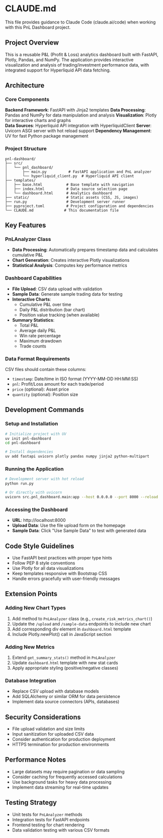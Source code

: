 # CLAUDE.md

This file provides guidance to Claude Code (claude.ai/code) when working with this PnL Dashboard project.

## Project Overview

This is a reusable P&L (Profit & Loss) analytics dashboard built with FastAPI, Plotly, Pandas, and NumPy. The application provides interactive visualization and analysis of trading/investment performance data, with integrated support for Hyperliquid API data fetching.

## Architecture

### Core Components

**Backend Framework**: FastAPI with Jinja2 templates
**Data Processing**: Pandas and NumPy for data manipulation and analysis
**Visualization**: Plotly for interactive charts and graphs  
**Data Sources**: Hyperliquid API integration with HyperliquidClient
**Server**: Uvicorn ASGI server with hot reload support
**Dependency Management**: UV for fast Python package management

### Project Structure

```
pnl-dashboard/
├── src/
│   └── pnl_dashboard/
│       ├── main.py          # FastAPI application and PnL analyzer
│       └── hyperliquid_client.py  # Hyperliquid API client
├── templates/
│   ├── base.html           # Base template with navigation
│   ├── index.html          # Data source selection page
│   └── dashboard.html      # Analytics dashboard
├── static/                 # Static assets (CSS, JS, images)
├── run.py                  # Development server runner
├── pyproject.toml          # Project configuration and dependencies
└── CLAUDE.md              # This documentation file
```

## Key Features

### PnLAnalyzer Class
- **Data Processing**: Automatically prepares timestamp data and calculates cumulative P&L
- **Chart Generation**: Creates interactive Plotly visualizations
- **Statistical Analysis**: Computes key performance metrics

### Dashboard Capabilities
- **File Upload**: CSV data upload with validation
- **Sample Data**: Generate sample trading data for testing
- **Interactive Charts**: 
  - Cumulative P&L over time
  - Daily P&L distribution (bar chart)
  - Position value tracking (when available)
- **Summary Statistics**:
  - Total P&L
  - Average daily P&L
  - Win rate percentage
  - Maximum drawdown
  - Trade counts

### Data Format Requirements
CSV files should contain these columns:
- `timestamp`: Date/time in ISO format (YYYY-MM-DD HH:MM:SS)
- `pnl`: Profit/Loss amount for each trade/period
- `price` (optional): Asset price
- `quantity` (optional): Position size

## Development Commands

### Setup and Installation
```bash
# Initialize project with UV
uv init pnl-dashboard
cd pnl-dashboard

# Install dependencies
uv add fastapi uvicorn plotly pandas numpy jinja2 python-multipart
```

### Running the Application
```bash
# Development server with hot reload
python run.py

# Or directly with uvicorn
uvicorn src.pnl_dashboard.main:app --host 0.0.0.0 --port 8000 --reload
```

### Accessing the Dashboard
- **URL**: http://localhost:8000
- **Upload Data**: Use the file upload form on the homepage
- **Sample Data**: Click "Use Sample Data" to test with generated data

## Code Style Guidelines

- Use FastAPI best practices with proper type hints
- Follow PEP 8 style conventions
- Use Plotly for all data visualizations
- Keep templates responsive with Bootstrap CSS
- Handle errors gracefully with user-friendly messages

## Extension Points

### Adding New Chart Types
1. Add method to `PnLAnalyzer` class (e.g., `create_risk_metrics_chart()`)
2. Update the `/upload` and `/sample-data` endpoints to include new chart
3. Add corresponding div element in `dashboard.html` template
4. Include Plotly.newPlot() call in JavaScript section

### Adding New Metrics
1. Extend `get_summary_stats()` method in `PnLAnalyzer`
2. Update `dashboard.html` template with new stat cards
3. Apply appropriate styling (positive/negative classes)

### Database Integration
- Replace CSV upload with database models
- Add SQLAlchemy or similar ORM for data persistence
- Implement data source connectors (APIs, databases)

## Security Considerations

- File upload validation and size limits
- Input sanitization for uploaded CSV data
- Consider authentication for production deployment
- HTTPS termination for production environments

## Performance Notes

- Large datasets may require pagination or data sampling
- Consider caching for frequently accessed calculations
- Use background tasks for heavy data processing
- Implement data streaming for real-time updates

## Testing Strategy

- Unit tests for `PnLAnalyzer` methods
- Integration tests for FastAPI endpoints
- Frontend testing for chart rendering
- Data validation testing with various CSV formats